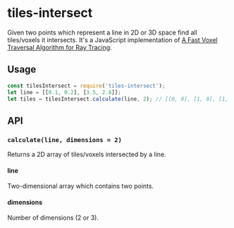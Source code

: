 # tiles-intersect
Given two points which represent a line in 2D or 3D space find all tiles/voxels it intersects. It's a JavaScript implementation of [A Fast Voxel Traversal Algorithm for Ray Tracing](http://citeseerx.ist.psu.edu/viewdoc/download?doi=10.1.1.42.3443&rep=rep1&type=pdf).
## Usage
```javascript
const tilesIntersect = require('tiles-intersect');
let line = [[0.1, 0.2], [3.5, 2.8]];
let tiles = tilesIntersect.calculate(line, 2); // [[0, 0], [1, 0], [1, 1], [2, 1], [2, 2], [3, 2]]
```
## API
### `calculate(line, dimensions = 2)`
Returns a 2D array of tiles/voxels intersected by a line.
#### line
Two-dimensional array which contains two points.
#### dimensions
Number of dimensions (2 or 3).